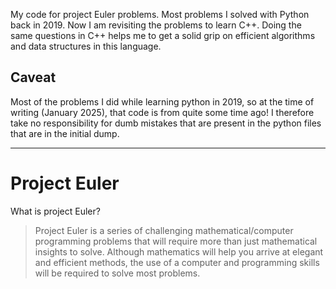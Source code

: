 My code for project Euler problems. Most problems I solved with Python back in 2019. Now I am revisiting the problems to learn C++. Doing the same questions in C++ helps me to get a solid grip on efficient algorithms and data structures in this language.

## Caveat
Most of the problems I did while learning python in 2019, so at the time of writing (January 2025), that code is from quite some time ago! I therefore take no responsibility for dumb mistakes that are present in the python files that are in the initial dump.

---

# Project Euler
What is project Euler?

>Project Euler is a series of challenging mathematical/computer programming problems that will require more than just mathematical insights to solve. Although mathematics will help you arrive at elegant and efficient methods, the use of a computer and programming skills will be required to solve most problems.




